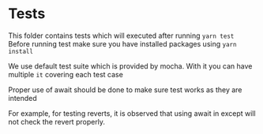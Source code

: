 # Tests

This folder contains tests which will executed after running `yarn test`
Before running test make sure you have installed packages using `yarn install`

We use default test suite which is provided by mocha. With it you can have multiple `it` covering each test case

Proper use of await should be done to make sure test works as they are intended

For example, for testing reverts, it is observed that using await in except will not check the revert properly.